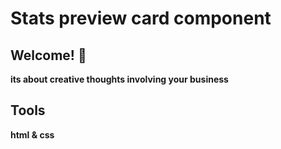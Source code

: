 # Stats preview card component

## Welcome! 👋

**its about creative thoughts involving your business**

## Tools

**html & css**

